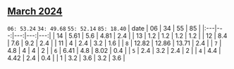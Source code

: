 ## [March 2024](2024-03.csv)

`06: 53.24` `34: 49.68` `55: 52.14` `85: 18.40` 
| date | 06 | 34 | 55 | 85 |
|:---|---:|---:|---:|---:|
| 14 | 5.61 | 5.6 | 4.81 | 2.4 <tr></tr>|
| 13 | 1.2 | 1.2 | 1.2 | 1.2 <tr></tr>|
| 12 | 8.4 | 7.6 | 9.2 | 2.4 <tr></tr>|
| 11 | 4 | 2.4 | 3.2 | 1.6 <tr></tr>|
| `8` | 12.82 | 12.86 | 13.71 | 2.4 <tr></tr>|
| `7` | 4.8 | 4 | 4 | 2 <tr></tr>|
| `6` | 6.41 | 4.8 | 8.02 | 0.4 <tr></tr>|
| `5` | 2.4 | 3.2 | 2.4 | 2 <tr></tr>|
| `4` | 4.4 | 4.42 | 2.4 | 0.4 <tr></tr>|
| 1 | 3.2 | 3.6 | 3.2 | 3.6 <tr></tr>|
